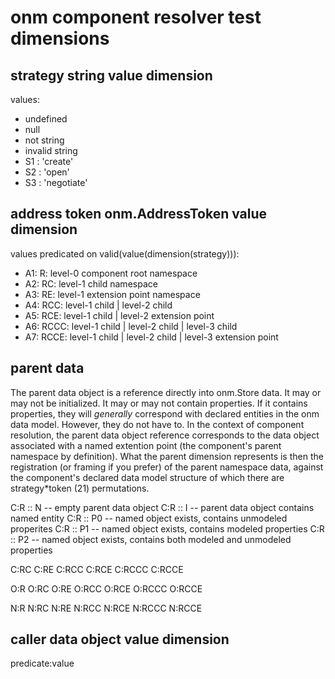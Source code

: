 # onm component resolver test dimensions

## strategy string value dimension

values:

- undefined
- null
- not string
- invalid string
- S1 : 'create'
- S2 : 'open'
- S3 : 'negotiate'

## address token onm.AddressToken value dimension

values predicated on valid(value(dimension(strategy))):

- A1: R: level-0 component root namespace
- A2: RC: level-1 child namespace
- A3: RE: level-1 extension point namespace
- A4: RCC: level-1 child | level-2 child
- A5: RCE: level-1 child | level-2 extension point
- A6: RCCC: level-1 child | level-2 child | level-3 child
- A7: RCCE: level-1 child | level-2 child | level-3 extension point


## parent data

The parent data object is a reference directly into onm.Store data. It may or may not be initialized. It may or may not contain properties. If it contains properties, they will _generally_ correspond with declared entities in the onm data model. However, they do not have to. In the context of component resolution, the parent data object reference corresponds to the data object associated with a named extention point (the component's parent namespace by definition). What the parent dimension represents is then the registration (or framing if you prefer) of the parent namespace data, against the component's declared data model structure of which there are strategy*token (21) permutations.


C:R :: N -- empty parent data object
C:R :: I -- parent data object contains named entity
C:R :: P0 -- named object exists, contains unmodeled properites
C:R :: P1 -- named object exists, contains modeled properties
C:R :: P2 -- named object exists, contains both modeled and unmodeled properties





C:RC
C:RE
C:RCC
C:RCE
C:RCCC
C:RCCE

O:R
O:RC
O:RE
O:RCC
O:RCE
O:RCCC
O:RCCE

N:R
N:RC
N:RE
N:RCC
N:RCE
N:RCCC
N:RCCE


## caller data object value dimension

predicate:value



